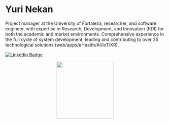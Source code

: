 # Yuri Nekan

Project manager at the University of Fortaleza, researcher, and software engineer, with expertise in Research, Development, and Innovation (RDI) for both the academic and market environments.
Comprehensive experience in the full cycle of system development, leading and contributing to over 35 technological solutions (web/apps/eHealth/AI/IoT/XR).

[![Linkedin Badge](https://img.shields.io/badge/-Yuri%20Nekan-f45e5d?style=flat-square&logo=Linkedin&logoColor=white&link=https://www.linkedin.com/in/yurinekan/)](https://www.linkedin.com/in/yurinekan/)

<div align="center">
  <img height="180em" src="https://github-readme-stats.vercel.app/api/top-langs/?username=yurinekan&layout=compact&langs_count=7&theme=dracula"/>
</div>
